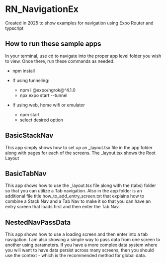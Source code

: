 # RN_NavigationEx

Created in 2025 to show examples for navigation using Expo Router and typscript

## How to run these sample apps

In your terminal, use cd to navigate into the proper app level folder you wish to view.
Once there, run these commands as needed:

- npm install
- If using tunneling:

  - npm i @expo/ngrok@^4.1.0
  - npx expo start --tunnel

- If using web, home wifi or emulator
  - npm start
  - select desired option

## BasicStackNav

This app simply shows how to set up an \_layout.tsx file in the app folder along with pages for each of the screens. The \_layout.tsx shows the Root Layout

## BasicTabNav

This app shows how to use the \_layout.tsx file along with the (tabs) folder so that you can utilize a Tab navigation. Also in the app folder is an additional file title how_to_add_entry_screen.txt that explains how to combine a Stack Nav and a Tab Nav to make it so that you can have an entry screen that loads first and then enter the Tab Nav.

## NestedNavPassData

This app shows how to use a loading screen and then enter into a tab navigation. I am also showing a simple way to pass data from one screen to another using parameters. If you have a more complex data system where you will want to have data persist across many screens, then you should use the context - which is the recommended method for global data.
